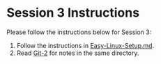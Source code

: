 # Session 3 Instructions

Please follow the instructions below for Session 3:

1. Follow the instructions in [Easy-Linux-Setup.md](https://github.com/rothardo/java-0-to-1/blob/master/Session-3/Easy-Linux-Setup.md).
2. Read [Git-2](https://github.com/rothardo/java-0-to-1/blob/master/Session-3/Git-2) for notes in the same directory.
